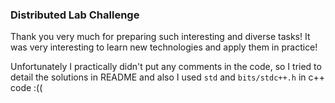 ### Distributed Lab Challenge

Thank you very much for preparing such interesting and diverse tasks! It was very interesting to learn new technologies and apply them in practice!

Unfortunately I practically didn't put any comments in the code, so I tried to detail the solutions in README and also I
used `std` and `bits/stdc++.h` in c++ code :((
